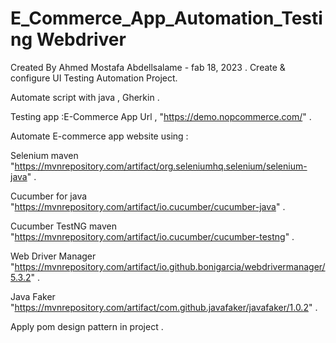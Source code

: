 # E_Commerce_App_Automation_Testing Webdriver 

Created By Ahmed Mostafa Abdellsalame - fab 18, 2023 . Create & configure UI Testing Automation Project.

Automate script with java , Gherkin .

Testing app :E-Commerce App Url , "https://demo.nopcommerce.com/" .

Automate E-commerce app website using :

Selenium maven
"https://mvnrepository.com/artifact/org.seleniumhq.selenium/selenium-java" .

Cucumber for java
"https://mvnrepository.com/artifact/io.cucumber/cucumber-java" .

Cucumber TestNG maven
"https://mvnrepository.com/artifact/io.cucumber/cucumber-testng" .

Web Driver Manager
"https://mvnrepository.com/artifact/io.github.bonigarcia/webdrivermanager/5.3.2" .

Java Faker
"https://mvnrepository.com/artifact/com.github.javafaker/javafaker/1.0.2" .

Apply pom design pattern in project .
